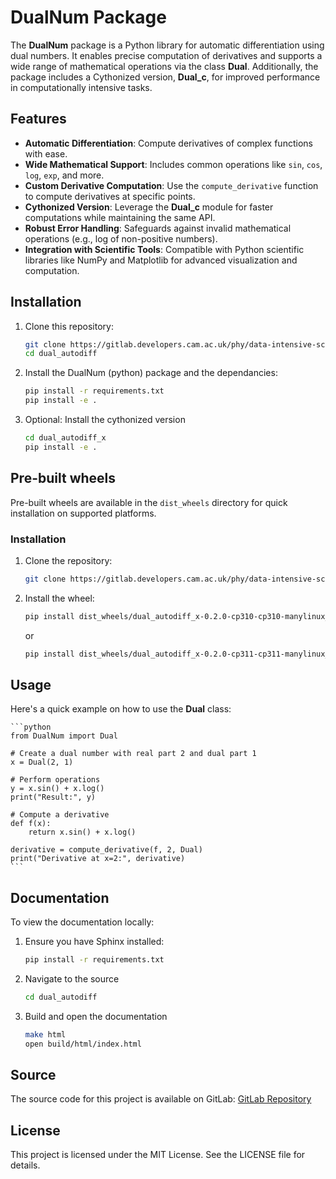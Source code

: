 # DualNum Package

The **DualNum**  package is a Python library for automatic differentiation using dual numbers. It enables precise computation of derivatives and supports a wide range of mathematical operations via the class **Dual**. Additionally, the package includes a Cythonized version, **Dual_c**, for improved performance in computationally intensive tasks.

## Features
- **Automatic Differentiation**: Compute derivatives of complex functions with ease.
- **Wide Mathematical Support**: Includes common operations like `sin`, `cos`, `log`, `exp`, and more.
- **Custom Derivative Computation**: Use the `compute_derivative` function to compute derivatives at specific points.
- **Cythonized Version**: Leverage the **Dual_c** module for faster computations while maintaining the same API.
- **Robust Error Handling**: Safeguards against invalid mathematical operations (e.g., log of non-positive numbers).
- **Integration with Scientific Tools**: Compatible with Python scientific libraries like NumPy and Matplotlib for advanced visualization and computation.

## Installation

1. Clone this repository:
   ```bash
   git clone https://gitlab.developers.cam.ac.uk/phy/data-intensive-science-mphil/assessments/c1_coursework1/sn665.git
   cd dual_autodiff
   ```

2. Install the DualNum (python) package and the dependancies:
   ```bash
   pip install -r requirements.txt
   pip install -e .
   ```

3. Optional: Install the cythonized version
   ```bash
   cd dual_autodiff_x
   pip install -e .
   ```

## Pre-built wheels 

Pre-built wheels are available in the `dist_wheels` directory for quick installation on supported platforms.

### Installation
1. Clone the repository:
   ```bash
   git clone https://gitlab.developers.cam.ac.uk/phy/data-intensive-science-mphil/assessments/c1_coursework1/sn665.git
   ```

2. Install the wheel:
    ```bash
    pip install dist_wheels/dual_autodiff_x-0.2.0-cp310-cp310-manylinux_2_17_x86_64.manylinux2014_x86_64.whl
    ```
    or
    ```bash
    pip install dist_wheels/dual_autodiff_x-0.2.0-cp311-cp311-manylinux_2_17_x86_64.manylinux2014_x86_64.whl
    ```



## Usage

Here's a quick example on how to use the **Dual** class:

    ```python
    from DualNum import Dual

    # Create a dual number with real part 2 and dual part 1
    x = Dual(2, 1)

    # Perform operations
    y = x.sin() + x.log()
    print("Result:", y)

    # Compute a derivative
    def f(x):
        return x.sin() + x.log()

    derivative = compute_derivative(f, 2, Dual)
    print("Derivative at x=2:", derivative)
    ```

## Documentation

To view the documentation locally:

1. Ensure you have Sphinx installed:
   ```bash
   pip install -r requirements.txt

2. Navigate to the source
    ```bash
    cd dual_autodiff

3. Build and open the documentation
    ```bash
    make html
    open build/html/index.html
    ```

## Source

The source code for this project is available on GitLab:
[GitLab Repository](https://gitlab.developers.cam.ac.uk/phy/data-intensive-science-mphil/assessments/c1_coursework1/sn665/-/main?ref_type=heads)


## License

This project is licensed under the MIT License. See the LICENSE file for details.

